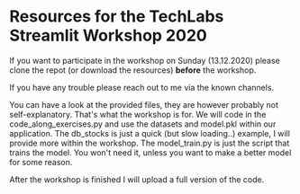 # Resources for the TechLabs Streamlit Workshop 2020

If you want to participate in the workshop on Sunday (13.12.2020) please clone the repot (or download the resources) **before** the workshop.

If you have any trouble please reach out to me via the known channels.

You can have a look at the provided files, they are however probably not self-explanatory. That's what the workshop is for.
We will code in the code_along_exercises.py and use the datasets and model.pkl within our application.
The db_stocks is just a quick (but slow loading..) example, I will provide more within the workshop. 
The model_train.py is just the script that trains the model. You won't need it, unless you want to make a better model for some reason.


After the workshop is finished I will upload a full version of the code.
